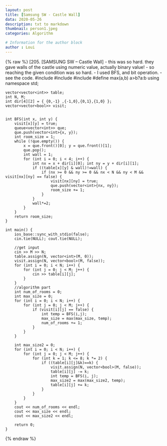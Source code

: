 ```yaml
---
layout: post
title: [Samsung SW - Castle Wall]
data: 2020-05-26
description: txt to markdown
thumbnail: person1.jpeg
categories: Algorithm

# Information for the author block
author : Loui
---
```


{% raw %}
	﻿[205. [SAMSUNG SW – Castle Wall]
	- this was so hard. they gave walls of the castle using numeric value, actually binary value!
	- so reaching the given condition was so hard.
	- I used BFS, and bit operation.
	- see the code.
	#include<iostream>
	#include<vector>
	#include<queue>
	#define max(a,b) a>b?a:b
	using namespace std;
	
	vector<vector<int>> table;
	int N, M;
	int dir[4][2] = { {0,-1} ,{-1,0},{0,1},{1,0} };
	vector<vector<bool>> visit;
	
	
	int BFS(int x, int y) {
		visit[x][y] = true;
		queue<vector<int>> que;
		que.push(vector<int>{x, y});
		int room_size = 1;
		while (!que.empty()) {
			x = que.front()[0]; y = que.front()[1];
			que.pop();
			int wall = 1;
			for (int i = 0; i < 4; i++) {
				int nx = x + dir[i][0]; int ny = y + dir[i][1];
				if ((table[x][y] & wall)!=wall) {
					if (nx >= 0 && ny >= 0 && nx < N && ny < M && visit[nx][ny] == false) {
						visit[nx][ny] = true;
						que.push(vector<int>{nx, ny});
						room_size += 1;
					}
				}
				wall*=2;
			}		
		}
		return room_size;
	}
	
	int main() {
		ios_base::sync_with_stdio(false);
		cin.tie(NULL); cout.tie(NULL);
	
		//get input
		cin >> M >> N;
		table.assign(N, vector<int>(M, 0));
		visit.assign(N, vector<bool>(M, false));
		for (int i = 0; i < N; i++) {
			for (int j = 0; j < M; j++) {
				cin >> table[i][j];
			}
		}
		//algorithm part
		int num_of_rooms = 0;
		int max_size = 0;
		for (int i = 0; i < N; i++) {
			for (int j = 0; j < M; j++) {
				if (visit[i][j] == false) {
					int temp = BFS(i,j);
					max_size = max(max_size, temp);
					num_of_rooms += 1;
				}
			}
		}
		
		int max_size2 = 0;
		for (int i = 0; i < N; i++) {
			for (int j = 0; j < M; j++) {
				for (int k = 1; k <= 8; k *= 2) {
					if ((table[i][j]&k)==k) {
						visit.assign(N, vector<bool>(M, false));
						table[i][j] -= k;
						int temp = BFS(i, j);
						max_size2 = max(max_size2, temp);
						table[i][j] += k;
					}
				}
			}
		}
		cout << num_of_rooms << endl;
		cout << max_size << endl;
		cout << max_size2 << endl;
		
		return 0;
	}
	
	
{% endraw %}
